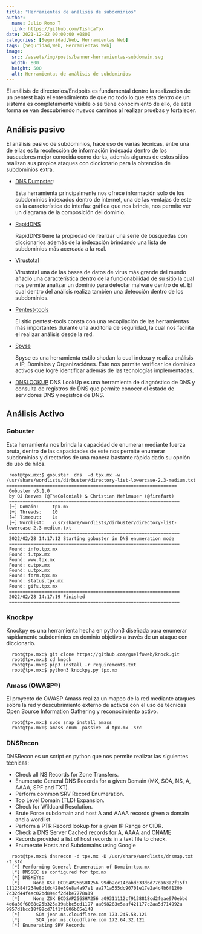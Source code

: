 ```yaml
---
title: "Herramientas de análisis de subdominios"
author: 
  name: Julio Romo T
  link: https://github.com/TishcaTpx
date: 2021-12-22 00:00:00 +0800
categories: [Seguridad,Web, Herramientas Web]
tags: [Seguridad,Web, Herramientas Web]
image:
  src: /assets/img/posts/banner-herramientas-subdomain.svg
  width: 800
  height: 500
  alt: Herramientas de análisis de subdominios
---
```



El análisis de directorios/Endpoits es fundamental dentro la realización de un pentest bajo el entendimiento de que no todo lo que esta dentro de un sistema es completamente visible o se tiene conocimiento de ello, de esta forma se van descubriendo nuevos caminos al realizar pruebas y fortalecer.

## Análisis pasivo

El análisis pasivo de subdominios, hace uso de varias técnicas, entre una de ellas es la recolección de información indexada dentro de los buscadores mejor conocida como dorks, además algunos de estos sitios realizan sus propios ataques con diccionario para la obtención de subdominios extra.

* [DNS Dumpster](https://dnsdumpster.com/):
  
  Esta herramienta principalmente nos ofrece información solo de los subdominios indexados dentro de internet, una de las ventajas de este es la característica de interfaz gráfica que nos brinda, nos permite ver un diagrama de la composición del dominio.

* [RapidDNS](https://rapiddns.io/)
  
  RapidDNS tiene la propiedad de realizar una serie de búsquedas con diccionarios además de la indexación brindando una lista de subdominios más acercada a la real.

* [Virustotal](https://www.virustotal.com/gui/domain/tpx.mx/relations)
  
  Virustotal una de las bases de datos de virus más grande del mundo añadio una característica dentro de la funcionabilidad de su sitio la cual nos permite analizar un dominio para detectar malware dentro de el. El cual dentro del análisis realiza tambien una detección dentro de los subdominios.

* [Pentest-tools](https://pentest-tools.com/information-gathering/find-subdomains-of-domain)
  
  El sitio pentest-tools consta con una recopilación de las herramientas más importantes durante una auditoría de seguridad, la cual nos facilita el realizar análisis desde la red.

* [Spyse](https://spyse.com/search?target=domain&query=)
  
  Spyse es una herramienta estilo shodan la cual indexa y realiza análisis a IP, Dominios y Organizaciónes. Este nos permite verificar los dominios activos que logré identificar además de las tecnologías implementadas.

* [DNSLOOKUP](https://dnslookup.es/)
DNS LookUp es una herramienta de diagnóstico de DNS y consulta de registros de DNS que permite conocer el estado de servidores DNS y registros de DNS.



## Análisis Activo

### Gobuster

Esta herramienta nos brinda la capacidad de enumerar mediante fuerza bruta, dentro de las capacidades de este nos permite enumerar subdominios y directorios de una manera bastante rápida dado su opción de uso de hilos.

 ```console
  root@tpx.mx:$ gobuster  dns  -d tpx.mx -w /usr/share/wordlists/dirbuster/directory-list-lowercase-2.3-medium.txt  =============================================================== 
  Gobuster v3.1.0 
  by OJ Reeves (@TheColonial) & Christian Mehlmauer (@firefart) 
  ===============================================================
  [+] Domain:     tpx.mx 
  [+] Threads:    10 
  [+] Timeout:    1s 
  [+] Wordlist:   /usr/share/wordlists/dirbuster/directory-list-lowercase-2.3-medium.txt
  =============================================================== 
  2022/02/28 14:17:12 Starting gobuster in DNS enumeration mode 
  =============================================================== 
  Found: info.tpx.mx            
  Found: i.tpx.mx               
  Found: www.tpx.mx              
  Found: c.tpx.mx                
  Found: u.tpx.mx                
  Found: form.tpx.mx             
  Found: status.tpx.mx           
  Found: gifs.tpx.mx             
  =============================================================== 
  2022/02/28 14:17:19 Finished 
  ===============================================================                                 
 ```

### Knockpy

Knockpy es una herramienta hecha en python3 diseñada para enumerar rápidamente subdominios en  dominio objetivo a través de un ataque con diccionario.

```console
  root@tpx.mx:$ git clone https://github.com/guelfoweb/knock.git
  root@tpx.mx:$ cd knock
  root@tpx.mx:$ pip3 install -r requirements.txt
  root@tpx.mx:$ python3 knockpy.py tpx.mx
```

### Amass (OWASP®)

El proyecto de OWASP Amass realiza un mapeo de la red mediante ataques sobre la red y descubrimiento externo de activos con el uso de técnicas Open Source Information Gathering y reconocimiento activo.

```console
  root@tpx.mx:$ sudo snap install amass
  root@tpx.mx:$ amass enum -passive -d tpx.mx -src
```

### DNSRecon

DNSRecon es un script en python que nos permite realizar las siguientes técnicas:

* Check all NS Records for Zone Transfers.
* Enumerate General DNS Records for a given Domain (MX, SOA, NS, A, AAAA, SPF and TXT).
* Perform common SRV Record Enumeration.
* Top Level Domain (TLD) Expansion.
* Check for Wildcard Resolution.
* Brute Force subdomain and host A and AAAA records given a domain and a wordlist.
* Perform a PTR Record lookup for a given IP Range or CIDR.
* Check a DNS Server Cached records for A, AAAA and CNAME
* Records provided a list of host records in a text file to check.
* Enumerate Hosts and Subdomains using Google

```console
  root@tpx.mx:$ dnsrecon -d tpx.mx -D /usr/share/wordlists/dnsmap.txt -t std
  [*] Performing General Enumeration of Domain:tpx.mx
  [*] DNSSEC is configured for tpx.mx
  [*] DNSKEYs:
  [*]     None KSk ECDSAP256SHA256 99db2cc14cabdc33d6d77da63a2f15f7 1112584f234e8d1dc428e39e8a4a97e1 aa271a555dc90701e17e2a4c4b6f120b 7c32d44f4ac02bd894cf2d4be7778a19
  [*]     None ZSK ECDSAP256SHA256 a09311112cf9138818cd2feae970ebbd 4d6a30f6088c25b325a39abbc5cd1197 aa098283e5aaf421177c2aa5d714992a 9957d1bcc18f98cd71f1f1806b65e148
  [*]      SOA jean.ns.cloudflare.com 173.245.58.121
  [*]      SOA jean.ns.cloudflare.com 172.64.32.121
  [*] Enumerating SRV Records
```
